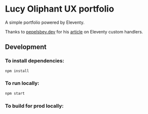 # Lucy Oliphant UX portfolio

A simple portfolio powered by Eleventy.

Thanks to [pepelsbey.dev](https://pepelsbey.dev/) for his [article](https://pepelsbey.dev/articles/eleventy-css-js/) on Eleventy custom handlers.

## Development

### To install dependencies:
```bash
npm install
```

### To run locally:
```bash
npm start
```

### To build for prod locally:
```bash
```

